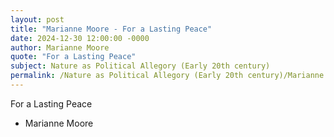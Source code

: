 ```yaml
---
layout: post
title: "Marianne Moore - For a Lasting Peace"
date: 2024-12-30 12:00:00 -0000
author: Marianne Moore
quote: "For a Lasting Peace"
subject: Nature as Political Allegory (Early 20th century)
permalink: /Nature as Political Allegory (Early 20th century)/Marianne Moore/Marianne Moore - For a Lasting Peace
---
```


For a Lasting Peace

- Marianne Moore
